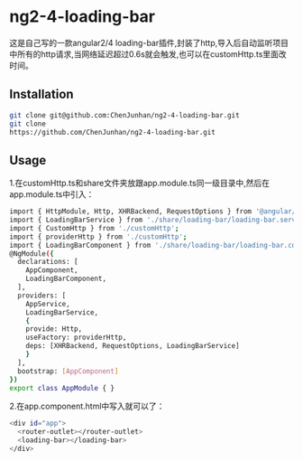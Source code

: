 # ng2-4-loading-bar
这是自己写的一款angular2/4 loading-bar插件,封装了http,导入后自动监听项目中所有的http请求,当网络延迟超过0.6s就会触发,也可以在customHttp.ts里面改时间。

## Installation

```sh
git clone git@github.com:ChenJunhan/ng2-4-loading-bar.git
git clone
https://github.com/ChenJunhan/ng2-4-loading-bar.git
```

## Usage
1.在customHttp.ts和share文件夹放跟app.module.ts同一级目录中,然后在app.module.ts中引入：
```sh
import { HttpModule, Http, XHRBackend, RequestOptions } from '@angular/http';
import { LoadingBarService } from './share/loading-bar/loading-bar.service';
import { CustomHttp } from './customHttp';
import { providerHttp } from './customHttp';
import { LoadingBarComponent } from './share/loading-bar/loading-bar.component';
@NgModule({
  declarations: [
    AppComponent,
    LoadingBarComponent,
  ],
  providers: [
    AppService,
    LoadingBarService,
    {
    provide: Http,
    useFactory: providerHttp,
    deps: [XHRBackend, RequestOptions, LoadingBarService]
    }
  ],
  bootstrap: [AppComponent]
})
export class AppModule { }
```

2.在app.component.html中写入就可以了：
```sh
<div id="app">
  <router-outlet></router-outlet>
  <loading-bar></loading-bar>
</div>
```


